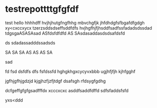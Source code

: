 # testrepottttgfgfdf
test
hello
hhhhdff
hvjhjhutgfngfhhg
mbvchgfjk
jhfdhdgfsfbgafdfgdgh
xy<cxccxycx
tzerzsddsdseffsddfdfs
hvjhgfhjfjhsddfsadfssfadadsdssdad
tdgsgaASASAsad
ASfdsfdfdfd
AS
SAsdasaddasdsdsafdsfd

ds
sdadassadddssadsds







SA
SA
SA
AS
AS
AS
SA


sad

fd
fsd
dsfdfs
dfs
fsfdssfd
hghgkhgxcycyvxbbb
ugjhfjfjh
kjhfgghf


jgfhjgfhjgdzjd
kjgjhzfjzfjtdgf
dsafsgh
rfdsygfgdhg








dcfgeffgfgfgsadfffdx xcccxcxc
asddfsaddfdffd
sdfsfaddsfsfd

yxs<ddd

